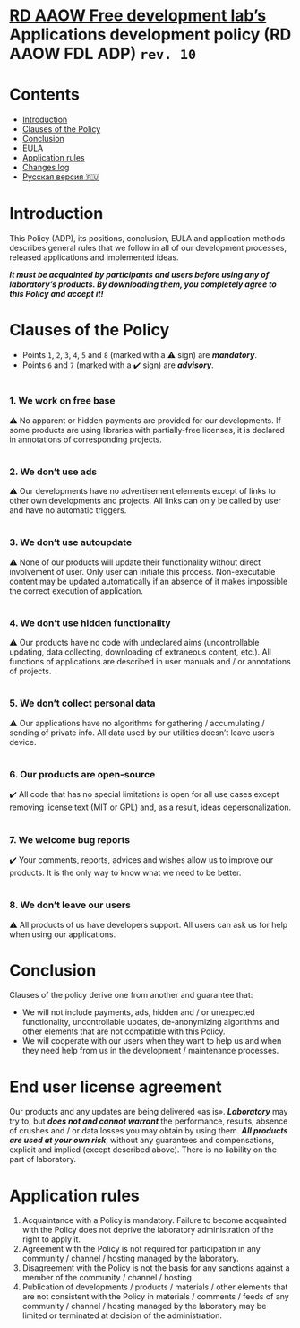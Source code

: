 # [RD AAOW Free development lab’s](https://adslbarxatov.github.io/DPModule) Applications development policy (RD AAOW FDL ADP) ```rev. 10```

# Contents
- [Introduction](#introduction)
- [Clauses of the Policy](#clauses-of-the-policy)
- [Conclusion](#conclusion)
- [EULA](#end-user-license-agreement)
- [Application rules](#application-rules)
- [Changes log](https://adslbarxatov.github.io/ADP/changelog)
- [Русская версия :ru:](https://adslbarxatov.github.io/ADP/ru)

#

# Introduction

This Policy (ADP), its positions, conclusion, EULA and application methods describes general rules that we follow
in all of our development processes, released applications and implemented ideas.

***It must be acquainted by participants and users before using any of laboratory’s products. By downloading them,
you completely agree to this Policy and accept it!***

#

# Clauses of the Policy

- Points `1`, `2`, `3`, `4`, `5` and `8` (marked with a :warning: sign) are ***mandatory***.
- Points `6` and `7` (marked with a :heavy_check_mark: sign) are ***advisory***.

#

### 1. We work on free base

:warning: No apparent or hidden payments are provided for our developments. If some products are using libraries
with partially-free licenses, it is declared in annotations of corresponding projects.
&nbsp;
&nbsp;

#

### 2. We don’t use ads

:warning: Our developments have no advertisement elements except of links to other own developments and projects.
All links can only be called by user and have no automatic triggers.

#

### 3. We don’t use autoupdate

:warning: None of our products will update their functionality without direct involvement of user. Only user can initiate
this process. Non-executable content may be updated automatically if an absence of it makes impossible the correct
execution of application.

#

### 4. We don’t use hidden functionality

:warning: Our products have no code with undeclared aims (uncontrollable updating, data collecting, downloading
of extraneous content, etc.). All functions of applications are described in user manuals and / or annotations of projects.

#

### 5. We don’t collect personal data

:warning: Our applications have no algorithms for gathering / accumulating / sending of private info. All data used
by our utilities doesn’t leave user’s device.

#

### 6. Our products are open-source

:heavy_check_mark: All code that has no special limitations is open for all use cases except removing license text
(MIT or GPL) and, as a result, ideas depersonalization.

#

### 7. We welcome bug reports

:heavy_check_mark: Your comments, reports, advices and wishes allow us to improve our products. It is the only way
to know what we need to be better.

#

### 8. We don’t leave our users

:warning: All products of us have developers support. All users can ask us for help when using our applications.

#

# Conclusion

Clauses of the policy derive one from another and guarantee that:
- We will not include payments, ads, hidden and / or unexpected functionality, uncontrollable updates, de-anonymizing
algorithms and other elements that are not compatible with this Policy.
- We will cooperate with our users when they want to help us and when they need help from us
in the development / maintenance processes.

#

# End user license agreement

Our products and any updates are being delivered «as is». ***Laboratory*** may try to, but
***does not and cannot warrant*** the performance, results, absence of crushes and / or data
losses you may obtain by using them. ***All products are used at your own risk***, without
any guarantees and compensations, explicit and implied (except described above). There is
no liability on the part of laboratory.

#

# Application rules

1. Acquaintance with a Policy is mandatory. Failure to become acquainted with the Policy
does not deprive the laboratory administration of the right to apply it.
2. Agreement with the Policy is not required for participation in any community / channel /
hosting managed by the laboratory.
3. Disagreement with the Policy is not the basis for any sanctions against a member of the
community / channel / hosting.
4. Publication of developments / products / materials / other elements that are not consistent
with the Policy in materials / comments / feeds of any community / channel / hosting managed
by the laboratory may be limited or terminated at decision of the administration.
